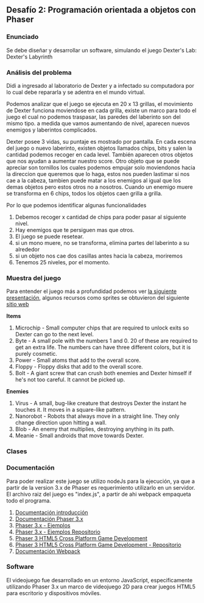 ## Desafío 2: Programación orientada a objetos con Phaser

### Enunciado

Se debe diseñar y desarrollar un software, simulando el juego Dexter's Lab: Dexter's Labyrinth

### Análisis del problema

Didi a ingresado al laboratorio de Dexter y a infectado su computadora por lo cual debe repararla y se adentra en el mundo virtual.

Podemos analizar que el juego se ejecuta en 20 x 13 grillas, el movimiento de Dexter funciona moviendose en cada grilla, existe un marco para todo el juego el cual no podemos traspasar, las paredes del laberinto son del mismo tipo. a medida que vamos aumentando de nivel, aparecen nuevos enemigos y laberintos complicados.

Dexter posee 3 vidas, su puntaje es mostrado por pantalla. En cada escena del juego o nuevo laberinto, existen objetos llamados chips, bits y salen la cantidad podemos recoger en cada level. También aparecen otros objetos que nos ayudan a aumentar nuestro score. Otro objeto que se puede apreciar son tornillos los cuales podemos empujar solo moviendonos hacia la direccion que queremos que lo haga, estos nos pueden lastimar si nos cae a la cabeza, tambien puede matar a los enemigos al igual que los demas objetos pero estos otros no a nosotros. Cuando un enemigo muere se transforma en  6 chips, todos los objetos caen grilla a grilla.  


Por lo que podemos identificar algunas funcionalidades 

1. Debemos recoger x cantidad de chips para poder pasar al siguiente nivel.
2. Hay enemigos que te persiguen mas que otros.
3. El juego se puede resetear. 
4. si un mono muere, no se transforma, elimina partes del laberinto a su alrededor 
5.  si un objeto nos cae dos casillas antes hacia la cabeza, moriremos
7. Tenemos 25 niveles, por el momento.

### Muestra del juego

Para entender el juego más a profundidad podemos ver [la siguiente presentación](https://www.youtube.com/watch?v=0GER_22lwRg&t=465s), algunos recursos como sprites se obtuvieron del siguiente [sitio web](https://www.spriters-resource.com/browser_games/pcdexterslabyrinth/?source=genre)

**Items**

1. Microchip - Small computer chips that are required to unlock exits so Dexter can go to the next level.
2. Byte - A small pole with the numbers 1 and 0. 20 of these are required to get an extra life. The numbers can have three different colors, but it is purely cosmetic.
3. Power - Small atoms that add to the overall score.
4. Floppy - Floppy disks that add to the overall score.
5. Bolt - A giant screw that can crush both enemies and Dexter himself if he's not too careful. It cannot be picked up.

**Enemies**

1. Virus - A small, bug-like creature that destroys Dexter the instant he touches it. It moves in a square-like pattern.
2. Nanorobot - Robots that always move in a straight line. They only change direction upon hitting a wall.
3. Blob - An enemy that multiplies, destroying anything in its path.
4. Meanie - Small androids that move towards Dexter.


### Clases 

 
### Documentación

Para poder realizar este juego se utilizo nodeJs para la ejecución, ya que a partir de la version 3.x de Phaser es requerimiento utilizarlo en un servidor. El archivo raiz del juego es "index.js", a partir de ahi webpack empaqueta todo el programa.

1. [Documentación introducción](https://phaser.io/tutorials/getting-started-phaser3/index)
2. [Documentación Phaser 3.x](https://github.com/photonstorm/phaser3-docs)
3. [Phaser 3.x - Ejemplos](http://labs.phaser.io)
4. [Phaser 3.x - Ejemplos Repositorio](https://github.com/photonstorm/phaser3-examples)
5. [Phaser 3 HTML5 Cross Platform Game Development](https://triqui.gumroad.com/l/FcjQw)
6. [Phaser 3 HTML5 Cross Platform Game Development - Repositorio](https://github.com/ajbkr/HTML5-Cross-Platform-Game-Development-Using-Phaser-3)
7. [Documentación Webpack](https://webpack.js.org/configuration/)

 
### Software

El videojuego fue desarrollado en un entorno JavaScript, especificamente utilizando Phaser 3.x un marco de videojuego 2D para crear juegos HTML5 para escritorio y dispositivos móviles.






 


 